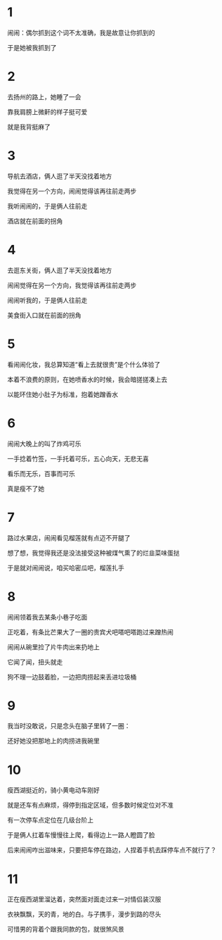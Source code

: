 <h1 id="1">1</h1>
<p>闹闹：偶尔抓到这个词不太准确，我是故意让你抓到的</p>
<p>于是她被我抓到了</p>
<h1 id="2">2</h1>
<p>去扬州的路上，她睡了一会</p>
<p>靠我肩膀上微鼾的样子挺可爱</p>
<p>就是我背挺麻了</p>
<h1 id="3">3</h1>
<p>导航去酒店，俩人逛了半天没找着地方</p>
<p>我觉得在另一个方向，闹闹觉得该再往前走两步</p>
<p>我听闹闹的，于是俩人往前走</p>
<p>酒店就在前面的拐角</p>
<h1 id="4">4</h1>
<p>去逛东关街，俩人逛了半天没找着地方</p>
<p>闹闹觉得在另一个方向，我觉得该再往前走两步</p>
<p>闹闹听我的，于是俩人往前走</p>
<p>美食街入口就在前面的拐角</p>
<h1 id="5">5</h1>
<p>看闹闹化妆，我总算知道“看上去就很贵”是个什么体验了</p>
<p>本着不浪费的原则，在她喷香水的时候，我会暗搓搓凑上去</p>
<p>以能环住她小肚子为标准，抱着她蹭香水</p>
<h1 id="6">6</h1>
<p>闹闹大晚上的叫了炸鸡可乐</p>
<p>一手捻着竹签，一手托着可乐，五心向天，无悲无喜</p>
<p>看乐而无乐，百事而可乐</p>
<p>真是瘦不了她</p>
<h1 id="7">7</h1>
<p>路过水果店，闹闹看见榴莲就有点迈不开腿了</p>
<p>想了想，我觉得我还是没法接受这种被煤气熏了的烂韭菜味蛋挞</p>
<p>于是就对闹闹说，咱买哈密瓜吧，榴莲扎手</p>
<h1 id="8">8</h1>
<p>闹闹领着我去某条小巷子吃面</p>
<p>正吃着，有条比芒果大了一圈的贵宾犬吧嗒吧嗒跑过来蹭热闹</p>
<p>闹闹从碗里捡了片牛肉出来扔地上</p>
<p>它闻了闻，扭头就走</p>
<p>狗不理一边鼓着脸，一边把肉捞起来丢进垃圾桶</p>
<h1 id="9">9</h1>
<p>我当时没敢说，只是念头在脑子里转了一圈：</p>
<p>还好她没把那地上的肉捞进我碗里</p>
<h1 id="10">10</h1>
<p>瘦西湖挺近的，骑小黄电动车刚好</p>
<p>就是还车有点麻烦，得停到指定区域，但多数时候定位对不准</p>
<p>有一次停车点定位在几级台阶上</p>
<p>于是俩人扛着车慢慢往上爬，看得边上一路人瞪圆了脸</p>
<p>后来闹闹咋出滋味来，只要把车停在路边，人捏着手机去踩停车点不就行了？</p>
<h1 id="11">11</h1>
<p>正在瘦西湖里溜达着，突然面对面走过来一对情侣装汉服</p>
<p>衣袂飘飘，天的青，地的白。与子携手，漫步到路的尽头</p>
<p>可惜男的背着个跟我同款的包，就很煞风景</p>
